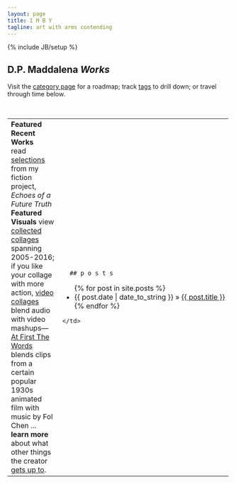 ```yaml
---
layout: page
title: I M B Y
tagline: art with arms contending
---
```

{% include JB/setup %}

## D.P. Maddalena *Works*
Visit the [category page](http://www.imby.net/categories.html) for a roadmap; track [tags](http://www.imby.net/tags.html) to drill down; or travel through time below.



&nbsp;
<table>
  <tr>
    <td width='100' valign='top'>
      <strong>Featured Recent Works</strong> <br />
      read <a href='http://www.imby.net/tags.html#Echoes%20of%20a%20Future%20Truth-ref'>selections</a> from my fiction project, <em>Echoes of a Future Truth</em><br />
      <strong>Featured Visuals</strong> view <a href='http://www.imby.net/20140223/collected-collages'>collected collages</a> spanning 2005-2016; if you like your collage with more action, <a href='http://www.imby.net/categories.html#video-ref'>video collages</a> blend audio with video mashups&mdash;<a href='20150801/first-the-words'>At First The Words</a> blends clips from a certain popular 1930s animated film with music by Fol Chen ... <br />
      <strong>learn more</strong> about what other things the creator <a href='http://maddalena.imby.net'>gets up to</a>. 
    </td>
    <td>
      
      ## p o s t s

<ul class="posts">
  {% for post in site.posts %}
    <li><span>{{ post.date | date_to_string }}</span> &raquo; <a href="{{ BASE_PATH }}{{ post.url }}">{{ post.title }}</a></li>
  {% endfor %}
</ul>
      
    </td>
  </tr>
 </table>

